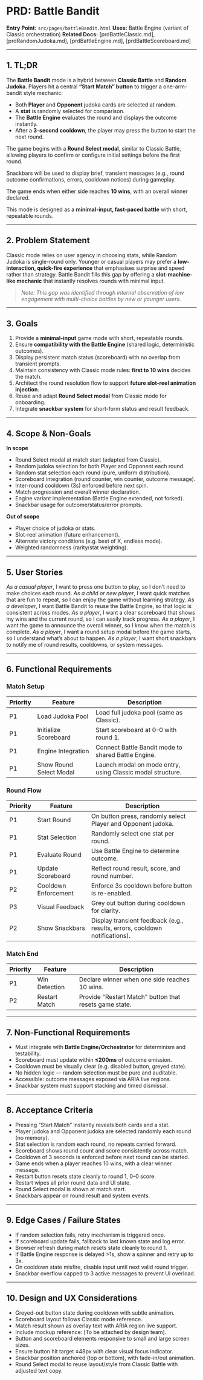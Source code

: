 # PRD: Battle Bandit

**Entry Point:** `src/pages/battleBandit.html`
**Uses:** Battle Engine (variant of Classic orchestration)
**Related Docs:** \[prdBattleClassic.md], \[prdRandomJudoka.md], \[prdBattleEngine.md], \[prdBattleScoreboard.md]

---

## 1. TL;DR

The **Battle Bandit** mode is a hybrid between **Classic Battle** and **Random Judoka**.
Players hit a central **“Start Match” button** to trigger a one-arm-bandit style mechanic:

* Both **Player** and **Opponent** judoka cards are selected at random.
* A **stat** is randomly selected for comparison.
* The **Battle Engine** evaluates the round and displays the outcome instantly.
* After a **3-second cooldown**, the player may press the button to start the next round.

The game begins with a **Round Select modal**, similar to Classic Battle, allowing players to confirm or configure initial settings before the first round.

Snackbars will be used to display brief, transient messages (e.g., round outcome confirmations, errors, cooldown notices) during gameplay.

The game ends when either side reaches **10 wins**, with an overall winner declared.

This mode is designed as a **minimal-input, fast-paced battle** with short, repeatable rounds.

---

## 2. Problem Statement

Classic mode relies on user agency in choosing stats, while Random Judoka is single-round only.
Younger or casual players may prefer a **low-interaction, quick-fire experience** that emphasises surprise and speed rather than strategy.
Battle Bandit fills this gap by offering a **slot-machine-like mechanic** that instantly resolves rounds with minimal input.

> *Note: This gap was identified through internal observation of low engagement with multi-choice battles by new or younger users.*

---

## 3. Goals

1. Provide a **minimal-input** game mode with short, repeatable rounds.
2. Ensure **compatibility with the Battle Engine** (shared logic, deterministic outcomes).
3. Display persistent match status (scoreboard) with no overlap from transient prompts.
4. Maintain consistency with Classic mode rules: **first to 10 wins** decides the match.
5. Architect the round resolution flow to support **future slot-reel animation injection**.
6. Reuse and adapt **Round Select modal** from Classic mode for onboarding.
7. Integrate **snackbar system** for short-form status and result feedback.

---

## 4. Scope & Non-Goals

**In scope**

* Round Select modal at match start (adapted from Classic).
* Random judoka selection for both Player and Opponent each round.
* Random stat selection each round (pure, uniform distribution).
* Scoreboard integration (round counter, win counter, outcome message).
* Inter-round cooldown (3s) enforced before next spin.
* Match progression and overall winner declaration.
* Engine variant implementation (Battle Engine extended, not forked).
* Snackbar usage for outcome/status/error prompts.

**Out of scope**

* Player choice of judoka or stats.
* Slot-reel animation (future enhancement).
* Alternate victory conditions (e.g. best of X, endless mode).
* Weighted randomness (rarity/stat weighting).

---

## 5. User Stories

*As a casual player*, I want to press one button to play, so I don’t need to make choices each round.
*As a child or new player*, I want quick matches that are fun to repeat, so I can enjoy the game without learning strategy.
*As a developer*, I want Battle Bandit to reuse the Battle Engine, so that logic is consistent across modes.
*As a player*, I want a clear scoreboard that shows my wins and the current round, so I can easily track progress.
*As a player*, I want the game to announce the overall winner, so I know when the match is complete.
*As a player*, I want a round setup modal before the game starts, so I understand what’s about to happen.
*As a player*, I want short snackbars to notify me of round results, cooldowns, or system messages.

---

## 6. Functional Requirements

### Match Setup

| Priority | Feature                 | Description                                                |
| -------- | ----------------------- | ---------------------------------------------------------- |
| P1       | Load Judoka Pool        | Load full judoka pool (same as Classic).                   |
| P1       | Initialize Scoreboard   | Start scoreboard at 0–0 with round 1.                      |
| P1       | Engine Integration      | Connect Battle Bandit mode to shared Battle Engine.        |
| P1       | Show Round Select Modal | Launch modal on mode entry, using Classic modal structure. |

### Round Flow

| Priority | Feature              | Description                                                                 |
| -------- | -------------------- | --------------------------------------------------------------------------- |
| P1       | Start Round          | On button press, randomly select Player and Opponent judoka.                |
| P1       | Stat Selection       | Randomly select one stat per round.                                         |
| P1       | Evaluate Round       | Use Battle Engine to determine outcome.                                     |
| P1       | Update Scoreboard    | Reflect round result, score, and round number.                              |
| P2       | Cooldown Enforcement | Enforce 3s cooldown before button is re-enabled.                            |
| P3       | Visual Feedback      | Grey out button during cooldown for clarity.                                |
| P2       | Show Snackbars       | Display transient feedback (e.g., results, errors, cooldown notifications). |

### Match End

| Priority | Feature       | Description                                            |
| -------- | ------------- | ------------------------------------------------------ |
| P1       | Win Detection | Declare winner when one side reaches 10 wins.          |
| P2       | Restart Match | Provide "Restart Match" button that resets game state. |

---

## 7. Non-Functional Requirements

* Must integrate with **Battle Engine/Orchestrator** for determinism and testability.
* Scoreboard must update within **≤200ms** of outcome emission.
* Cooldown must be visually clear (e.g. disabled button, greyed state).
* No hidden logic — random selection must be pure and auditable.
* Accessible: outcome messages exposed via ARIA live regions.
* Snackbar system must support stacking and timed dismissal.

---

## 8. Acceptance Criteria

* Pressing “Start Match” instantly reveals both cards and a stat.
* Player judoka and Opponent judoka are selected randomly each round (no memory).
* Stat selection is random each round, no repeats carried forward.
* Scoreboard shows round count and score consistently across match.
* Cooldown of 3 seconds is enforced before next round can be started.
* Game ends when a player reaches 10 wins, with a clear winner message.
* Restart button resets state cleanly to round 1, 0–0 score.
* Restart wipes all prior round data and UI state.
* Round Select modal is shown at match start.
* Snackbars appear on round result and system events.

---

## 9. Edge Cases / Failure States

* If random selection fails, retry mechanism is triggered once.
* If scoreboard update fails, fallback to last known state and log error.
* Browser refresh during match resets state cleanly to round 1.
* If Battle Engine response is delayed >1s, show a spinner and retry up to 3x.
* On cooldown state misfire, disable input until next valid round trigger.
* Snackbar overflow capped to 3 active messages to prevent UI overload.

---

## 10. Design and UX Considerations

* Greyed-out button state during cooldown with subtle animation.
* Scoreboard layout follows Classic mode reference.
* Match result shown as overlay text with ARIA region live support.
* Include mockup reference: \[To be attached by design team].
* Button and scoreboard elements responsive to small and large screen sizes.
* Ensure button hit target ≥48px with clear visual focus indicator.
* Snackbar position anchored (top or bottom), with fade-in/out animation.
* Round Select modal to reuse layout/style from Classic Battle with adjusted text copy.
